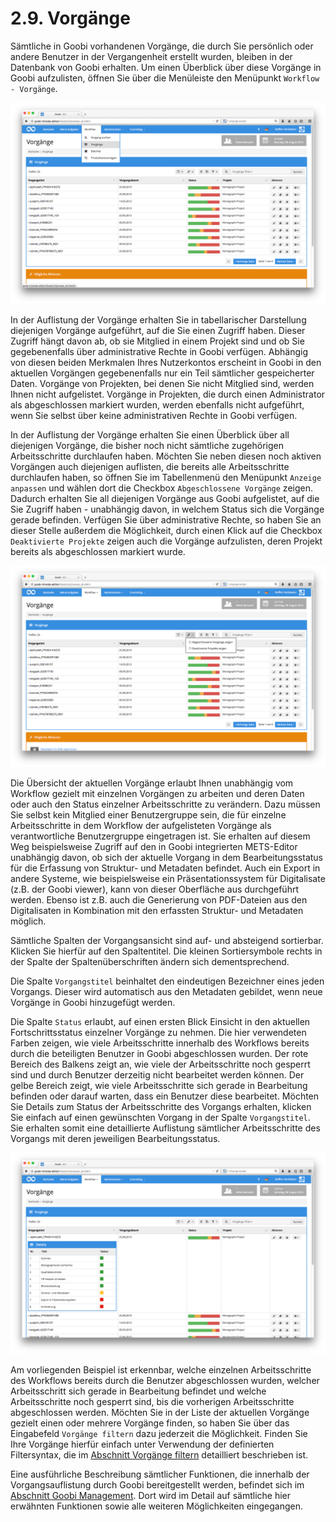 # 2.9. Vorgänge

Sämtliche in Goobi vorhandenen Vorgänge, die durch Sie persönlich oder andere Benutzer in der Vergangenheit erstellt wurden, bleiben in der Datenbank von Goobi erhalten. Um einen Überblick über diese Vorgänge in Goobi aufzulisten, öffnen Sie über die Menüleiste den Menüpunkt `Workflow - Vorgänge`.

![Auflistung der Vorg&#xE4;nge in Goobi](../../.gitbook/assets/16d.png)


In der Auflistung der Vorgänge erhalten Sie in tabellarischer Darstellung diejenigen Vorgänge aufgeführt, auf die Sie einen Zugriff haben. Dieser Zugriff hängt davon ab, ob sie Mitglied in einem Projekt sind und ob Sie gegebenenfalls über administrative Rechte in Goobi verfügen. Abhängig von diesen beiden Merkmalen Ihres Nutzerkontos erscheint in Goobi in den aktuellen Vorgängen gegebenenfalls nur ein Teil sämtlicher gespeicherter Daten. Vorgänge von Projekten, bei denen Sie nicht Mitglied sind, werden Ihnen nicht aufgelistet. Vorgänge in Projekten, die durch einen Administrator als abgeschlossen markiert wurden, werden ebenfalls nicht aufgeführt, wenn Sie selbst über keine administrativen Rechte in Goobi verfügen.

In der Auflistung der Vorgänge erhalten Sie einen Überblick über all diejenigen Vorgänge, die bisher noch nicht sämtliche zugehörigen Arbeitsschritte durchlaufen haben. Möchten Sie neben diesen noch aktiven Vorgängen auch diejenigen auflisten, die bereits alle Arbeitsschritte durchlaufen haben, so öffnen Sie im Tabellenmenü den Menüpunkt `Anzeige anpassen` und wählen dort die Checkbox `Abgeschlossene Vorgänge` zeigen. Dadurch erhalten Sie all diejenigen Vorgänge aus Goobi aufgelistet, auf die Sie Zugriff haben - unabhängig davon, in welchem Status sich die Vorgänge gerade befinden. Verfügen Sie über administrative Rechte, so haben Sie an dieser Stelle außerdem die Möglichkeit, durch einen Klick auf die Checkbox `Deaktivierte Projekte` zeigen auch die Vorgänge aufzulisten, deren Projekt bereits als abgeschlossen markiert wurde.

![Anzeige der Vorg&#xE4;nge in Goobi anpassen](../../.gitbook/assets/17d.png)


Die Übersicht der aktuellen Vorgänge erlaubt Ihnen unabhängig vom Workflow gezielt mit einzelnen Vorgängen zu arbeiten und deren Daten oder auch den Status einzelner Arbeitsschritte zu verändern. Dazu müssen Sie selbst kein Mitglied einer Benutzergruppe sein, die für einzelne Arbeitsschritte in dem Workflow der aufgelisteten Vorgänge als verantwortliche Benutzergruppe eingetragen ist. Sie erhalten auf diesem Weg beispielsweise Zugriff auf den in Goobi integrierten METS-Editor unabhängig davon, ob sich der aktuelle Vorgang in dem Bearbeitungsstatus für die Erfassung von Struktur- und Metadaten befindet. Auch ein Export in andere Systeme, wie beispielsweise ein Präsentationssystem für Digitalisate \(z.B. der Goobi viewer\), kann von dieser Oberfläche aus durchgeführt werden. Ebenso ist z.B. auch die Generierung von PDF-Dateien aus den Digitalisaten in Kombination mit den erfassten Struktur- und Metadaten möglich.

Sämtliche Spalten der Vorgangsansicht sind auf- und absteigend sortierbar. Klicken Sie hierfür auf den Spaltentitel. Die kleinen Sortiersymbole rechts in der Spalte der Spaltenüberschriften ändern sich dementsprechend.

Die Spalte `Vorgangstitel` beinhaltet den eindeutigen Bezeichner eines jeden Vorgangs. Dieser wird automatisch aus den Metadaten gebildet, wenn neue Vorgänge in Goobi hinzugefügt werden.

Die Spalte `Status` erlaubt, auf einen ersten Blick Einsicht in den aktuellen Fortschrittsstatus einzelner Vorgänge zu nehmen. Die hier verwendeten Farben zeigen, wie viele Arbeitsschritte innerhalb des Workflows bereits durch die beteiligten Benutzer in Goobi abgeschlossen wurden. Der rote Bereich des Balkens zeigt an, wie viele der Arbeitsschritte noch gesperrt sind und durch Benutzer derzeitig nicht bearbeitet werden können. Der gelbe Bereich zeigt, wie viele Arbeitsschritte sich gerade in Bearbeitung befinden oder darauf warten, dass ein Benutzer diese bearbeitet. Möchten Sie Details zum Status der Arbeitsschritte des Vorgangs erhalten, klicken Sie einfach auf einen gewünschten Vorgang in der Spalte `Vorgangstitel`. Sie erhalten somit eine detaillierte Auflistung sämtlicher Arbeitsschritte des Vorgangs mit deren jeweiligen Bearbeitungsstatus.

![Vorg&#xE4;nge mit Details zu einem ausgew&#xE4;hlten Vorgang](../../.gitbook/assets/18d.png)


Am vorliegenden Beispiel ist erkennbar, welche einzelnen Arbeitsschritte des Workflows bereits durch die Benutzer abgeschlossen wurden, welcher Arbeitsschritt sich gerade in Bearbeitung befindet und welche Arbeitsschritte noch gesperrt sind, bis die vorherigen Arbeitsschritte abgeschlossen werden. Möchten Sie in der Liste der aktuellen Vorgänge gezielt einen oder mehrere Vorgänge finden, so haben Sie über das Eingabefeld `Vorgänge filtern` dazu jederzeit die Möglichkeit. Finden Sie Ihre Vorgänge hierfür einfach unter Verwendung der definierten Filtersyntax, die im [Abschnitt Vorgänge filtern](../../manager/7/7.1.md) detailliert beschrieben ist.

Eine ausführliche Beschreibung sämtlicher Funktionen, die innerhalb der Vorgangsauflistung durch Goobi bereitgestellt werden, befindet sich im [Abschnitt Goobi Management](../../manager/1.md). Dort wird im Detail auf sämtliche hier erwähnten Funktionen sowie alle weiteren Möglichkeiten eingegangen.

